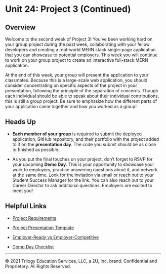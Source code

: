 # Unit 24: Project 3 (Continued)

## Overview

Welcome to the second week of Project 3! You’ve been working hard on your group project during the past week, collaborating with your fellow developers and creating a real-world MERN stack single-page application that you can showcase to potential employers. This week you will continue to work on your group project to create an interactive full-stack MERN application. 

At the end of this week, your group will present the application to your classmates. Because this is a large-scale web application, you should consider concentrating on specific aspects of the project in your presentation, following the principle of the separation of concerns. Though each individual should be able to speak about their individual contributions, this is still a group project. Be sure to emphasize how the different parts of your application came together and how you worked as a group!

## Heads Up

* **Each member of your group** is required to submit the deployed application, GitHub repository, and their portfolio with the project added to it on the **presentation day**. The code you submit should be as close to finished as possible.

* As you put the final touches on your project, don’t forget to RSVP for your upcoming **Demo Day**. This is your opportunity to showcase your work to employers, practice answering questions about it, and network at the same time. Look for the invitation via email or reach out to your Student Success Manager for the link. You can also reach out to your Career Director to ask additional questions. Employers are excited to meet you!

## Helpful Links

* [Project Requirements](../../01-Class-Content/22-State/04-Supplemental/Project-Requirements.md)

* [Project Presentation Template](https://docs.google.com/presentation/d/10QaO9KH8HtUXj__81ve0SZcpO5DbMbqqQr4iPpbwKks/edit?usp=sharing)

* [Employer-Ready vs Employer-Competitive](https://mycareerspot.org/intro)

* [Demo Day Checklist](https://docs.google.com/document/d/1ncrQ3X7QsgyO_rcEIKdAeW28jT-niDZkwpFBWK7x-nI/edit)

---
© 2021 Trilogy Education Services, LLC, a 2U, Inc. brand.  Confidential and Proprietary.  All Rights Reserved.
